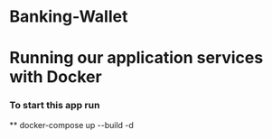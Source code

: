 # Banking-Wallet


# Running our application services with Docker
### To start this app run
 ** docker-compose up --build -d